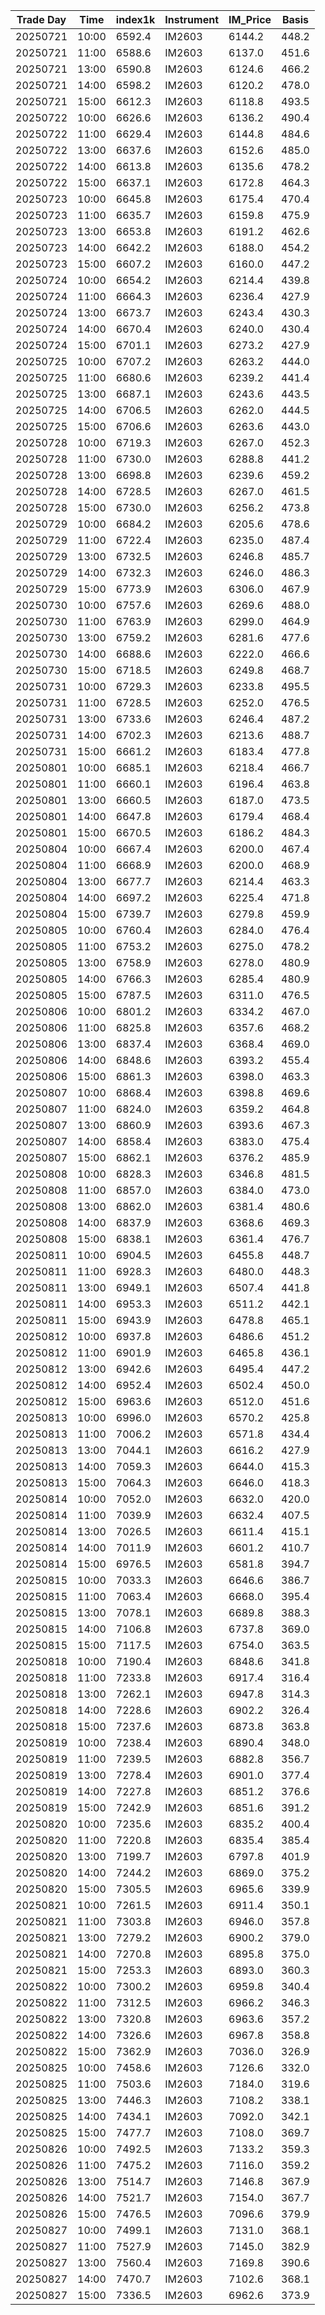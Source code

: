 | Trade Day  | Time | index1k | Instrument | IM_Price | Basis |
| ---------- | ---- | ------- | ---------- | -------- | ----- |
| 20250721 | 10:00 | 6592.4 | IM2603 | 6144.2 | 448.2 |
| 20250721 | 11:00 | 6588.6 | IM2603 | 6137.0 | 451.6 |
| 20250721 | 13:00 | 6590.8 | IM2603 | 6124.6 | 466.2 |
| 20250721 | 14:00 | 6598.2 | IM2603 | 6120.2 | 478.0 |
| 20250721 | 15:00 | 6612.3 | IM2603 | 6118.8 | 493.5 |
| 20250722 | 10:00 | 6626.6 | IM2603 | 6136.2 | 490.4 | 
| 20250722 | 11:00 | 6629.4 | IM2603 | 6144.8 | 484.6 | 
| 20250722 | 13:00 | 6637.6 | IM2603 | 6152.6 | 485.0 | 
| 20250722 | 14:00 | 6613.8 | IM2603 | 6135.6 | 478.2 | 
| 20250722 | 15:00 | 6637.1 | IM2603 | 6172.8 | 464.3 | 
| 20250723 | 10:00 | 6645.8 | IM2603 | 6175.4 | 470.4 | 
| 20250723 | 11:00 | 6635.7 | IM2603 | 6159.8 | 475.9 | 
| 20250723 | 13:00 | 6653.8 | IM2603 | 6191.2 | 462.6 | 
| 20250723 | 14:00 | 6642.2 | IM2603 | 6188.0 | 454.2 | 
| 20250723 | 15:00 | 6607.2 | IM2603 | 6160.0 | 447.2 | 
| 20250724 | 10:00 | 6654.2 | IM2603 | 6214.4 | 439.8 | 
| 20250724 | 11:00 | 6664.3 | IM2603 | 6236.4 | 427.9 | 
| 20250724 | 13:00 | 6673.7 | IM2603 | 6243.4 | 430.3 | 
| 20250724 | 14:00 | 6670.4 | IM2603 | 6240.0 | 430.4 | 
| 20250724 | 15:00 | 6701.1 | IM2603 | 6273.2 | 427.9 | 
| 20250725 | 10:00 | 6707.2 | IM2603 | 6263.2 | 444.0 | 
| 20250725 | 11:00 | 6680.6 | IM2603 | 6239.2 | 441.4 | 
| 20250725 | 13:00 | 6687.1 | IM2603 | 6243.6 | 443.5 | 
| 20250725 | 14:00 | 6706.5 | IM2603 | 6262.0 | 444.5 | 
| 20250725 | 15:00 | 6706.6 | IM2603 | 6263.6 | 443.0 | 
| 20250728 | 10:00 | 6719.3 | IM2603 | 6267.0 | 452.3 | 
| 20250728 | 11:00 | 6730.0 | IM2603 | 6288.8 | 441.2 | 
| 20250728 | 13:00 | 6698.8 | IM2603 | 6239.6 | 459.2 | 
| 20250728 | 14:00 | 6728.5 | IM2603 | 6267.0 | 461.5 | 
| 20250728 | 15:00 | 6730.0 | IM2603 | 6256.2 | 473.8 | 
| 20250729 | 10:00 | 6684.2 | IM2603 | 6205.6 | 478.6 | 
| 20250729 | 11:00 | 6722.4 | IM2603 | 6235.0 | 487.4 | 
| 20250729 | 13:00 | 6732.5 | IM2603 | 6246.8 | 485.7 | 
| 20250729 | 14:00 | 6732.3 | IM2603 | 6246.0 | 486.3 | 
| 20250729 | 15:00 | 6773.9 | IM2603 | 6306.0 | 467.9 | 
| 20250730 | 10:00 | 6757.6 | IM2603 | 6269.6 | 488.0 | 
| 20250730 | 11:00 | 6763.9 | IM2603 | 6299.0 | 464.9 | 
| 20250730 | 13:00 | 6759.2 | IM2603 | 6281.6 | 477.6 | 
| 20250730 | 14:00 | 6688.6 | IM2603 | 6222.0 | 466.6 | 
| 20250730 | 15:00 | 6718.5 | IM2603 | 6249.8 | 468.7 | 
| 20250731 | 10:00 | 6729.3 | IM2603 | 6233.8 | 495.5 | 
| 20250731 | 11:00 | 6728.5 | IM2603 | 6252.0 | 476.5 | 
| 20250731 | 13:00 | 6733.6 | IM2603 | 6246.4 | 487.2 | 
| 20250731 | 14:00 | 6702.3 | IM2603 | 6213.6 | 488.7 | 
| 20250731 | 15:00 | 6661.2 | IM2603 | 6183.4 | 477.8 | 
| 20250801 | 10:00 | 6685.1 | IM2603 | 6218.4 | 466.7 | 
| 20250801 | 11:00 | 6660.1 | IM2603 | 6196.4 | 463.8 | 
| 20250801 | 13:00 | 6660.5 | IM2603 | 6187.0 | 473.5 | 
| 20250801 | 14:00 | 6647.8 | IM2603 | 6179.4 | 468.4 | 
| 20250801 | 15:00 | 6670.5 | IM2603 | 6186.2 | 484.3 | 
| 20250804 | 10:00 | 6667.4 | IM2603 | 6200.0 | 467.4 | 
| 20250804 | 11:00 | 6668.9 | IM2603 | 6200.0 | 468.9 | 
| 20250804 | 13:00 | 6677.7 | IM2603 | 6214.4 | 463.3 | 
| 20250804 | 14:00 | 6697.2 | IM2603 | 6225.4 | 471.8 | 
| 20250804 | 15:00 | 6739.7 | IM2603 | 6279.8 | 459.9 | 
| 20250805 | 10:00 | 6760.4 | IM2603 | 6284.0 | 476.4 | 
| 20250805 | 11:00 | 6753.2 | IM2603 | 6275.0 | 478.2 | 
| 20250805 | 13:00 | 6758.9 | IM2603 | 6278.0 | 480.9 | 
| 20250805 | 14:00 | 6766.3 | IM2603 | 6285.4 | 480.9 | 
| 20250805 | 15:00 | 6787.5 | IM2603 | 6311.0 | 476.5 | 
| 20250806 | 10:00 | 6801.2 | IM2603 | 6334.2 | 467.0 | 
| 20250806 | 11:00 | 6825.8 | IM2603 | 6357.6 | 468.2 | 
| 20250806 | 13:00 | 6837.4 | IM2603 | 6368.4 | 469.0 | 
| 20250806 | 14:00 | 6848.6 | IM2603 | 6393.2 | 455.4 | 
| 20250806 | 15:00 | 6861.3 | IM2603 | 6398.0 | 463.3 | 
| 20250807 | 10:00 | 6868.4 | IM2603 | 6398.8 | 469.6 | 
| 20250807 | 11:00 | 6824.0 | IM2603 | 6359.2 | 464.8 | 
| 20250807 | 13:00 | 6860.9 | IM2603 | 6393.6 | 467.3 | 
| 20250807 | 14:00 | 6858.4 | IM2603 | 6383.0 | 475.4 | 
| 20250807 | 15:00 | 6862.1 | IM2603 | 6376.2 | 485.9 | 
| 20250808 | 10:00 | 6828.3 | IM2603 | 6346.8 | 481.5 | 
| 20250808 | 11:00 | 6857.0 | IM2603 | 6384.0 | 473.0 | 
| 20250808 | 13:00 | 6862.0 | IM2603 | 6381.4 | 480.6 | 
| 20250808 | 14:00 | 6837.9 | IM2603 | 6368.6 | 469.3 | 
| 20250808 | 15:00 | 6838.1 | IM2603 | 6361.4 | 476.7 | 
| 20250811 | 10:00 | 6904.5 | IM2603 | 6455.8 | 448.7 | 
| 20250811 | 11:00 | 6928.3 | IM2603 | 6480.0 | 448.3 | 
| 20250811 | 13:00 | 6949.1 | IM2603 | 6507.4 | 441.8 | 
| 20250811 | 14:00 | 6953.3 | IM2603 | 6511.2 | 442.1 | 
| 20250811 | 15:00 | 6943.9 | IM2603 | 6478.8 | 465.1 | 
| 20250812 | 10:00 | 6937.8 | IM2603 | 6486.6 | 451.2 | 
| 20250812 | 11:00 | 6901.9 | IM2603 | 6465.8 | 436.1 | 
| 20250812 | 13:00 | 6942.6 | IM2603 | 6495.4 | 447.2 | 
| 20250812 | 14:00 | 6952.4 | IM2603 | 6502.4 | 450.0 | 
| 20250812 | 15:00 | 6963.6 | IM2603 | 6512.0 | 451.6 | 
| 20250813 | 10:00 | 6996.0 | IM2603 | 6570.2 | 425.8 | 
| 20250813 | 11:00 | 7006.2 | IM2603 | 6571.8 | 434.4 | 
| 20250813 | 13:00 | 7044.1 | IM2603 | 6616.2 | 427.9 | 
| 20250813 | 14:00 | 7059.3 | IM2603 | 6644.0 | 415.3 | 
| 20250813 | 15:00 | 7064.3 | IM2603 | 6646.0 | 418.3 | 
| 20250814 | 10:00 | 7052.0 | IM2603 | 6632.0 | 420.0 | 
| 20250814 | 11:00 | 7039.9 | IM2603 | 6632.4 | 407.5 | 
| 20250814 | 13:00 | 7026.5 | IM2603 | 6611.4 | 415.1 | 
| 20250814 | 14:00 | 7011.9 | IM2603 | 6601.2 | 410.7 | 
| 20250814 | 15:00 | 6976.5 | IM2603 | 6581.8 | 394.7 | 
| 20250815 | 10:00 | 7033.3 | IM2603 | 6646.6 | 386.7 | 
| 20250815 | 11:00 | 7063.4 | IM2603 | 6668.0 | 395.4 | 
| 20250815 | 13:00 | 7078.1 | IM2603 | 6689.8 | 388.3 | 
| 20250815 | 14:00 | 7106.8 | IM2603 | 6737.8 | 369.0 | 
| 20250815 | 15:00 | 7117.5 | IM2603 | 6754.0 | 363.5 | 
| 20250818 | 10:00 | 7190.4 | IM2603 | 6848.6 | 341.8 | 
| 20250818 | 11:00 | 7233.8 | IM2603 | 6917.4 | 316.4 | 
| 20250818 | 13:00 | 7262.1 | IM2603 | 6947.8 | 314.3 | 
| 20250818 | 14:00 | 7228.6 | IM2603 | 6902.2 | 326.4 | 
| 20250818 | 15:00 | 7237.6 | IM2603 | 6873.8 | 363.8 | 
| 20250819 | 10:00 | 7238.4 | IM2603 | 6890.4 | 348.0 | 
| 20250819 | 11:00 | 7239.5 | IM2603 | 6882.8 | 356.7 | 
| 20250819 | 13:00 | 7278.4 | IM2603 | 6901.0 | 377.4 | 
| 20250819 | 14:00 | 7227.8 | IM2603 | 6851.2 | 376.6 | 
| 20250819 | 15:00 | 7242.9 | IM2603 | 6851.6 | 391.2 | 
| 20250820 | 10:00 | 7235.6 | IM2603 | 6835.2 | 400.4 | 
| 20250820 | 11:00 | 7220.8 | IM2603 | 6835.4 | 385.4 | 
| 20250820 | 13:00 | 7199.7 | IM2603 | 6797.8 | 401.9 | 
| 20250820 | 14:00 | 7244.2 | IM2603 | 6869.0 | 375.2 | 
| 20250820 | 15:00 | 7305.5 | IM2603 | 6965.6 | 339.9 | 
| 20250821 | 10:00 | 7261.5 | IM2603 | 6911.4 | 350.1 | 
| 20250821 | 11:00 | 7303.8 | IM2603 | 6946.0 | 357.8 | 
| 20250821 | 13:00 | 7279.2 | IM2603 | 6900.2 | 379.0 | 
| 20250821 | 14:00 | 7270.8 | IM2603 | 6895.8 | 375.0 | 
| 20250821 | 15:00 | 7253.3 | IM2603 | 6893.0 | 360.3 | 
| 20250822 | 10:00 | 7300.2 | IM2603 | 6959.8 | 340.4 | 
| 20250822 | 11:00 | 7312.5 | IM2603 | 6966.2 | 346.3 | 
| 20250822 | 13:00 | 7320.8 | IM2603 | 6963.6 | 357.2 | 
| 20250822 | 14:00 | 7326.6 | IM2603 | 6967.8 | 358.8 | 
| 20250822 | 15:00 | 7362.9 | IM2603 | 7036.0 | 326.9 | 
| 20250825 | 10:00 | 7458.6 | IM2603 | 7126.6 | 332.0 | 
| 20250825 | 11:00 | 7503.6 | IM2603 | 7184.0 | 319.6 | 
| 20250825 | 13:00 | 7446.3 | IM2603 | 7108.2 | 338.1 | 
| 20250825 | 14:00 | 7434.1 | IM2603 | 7092.0 | 342.1 | 
| 20250825 | 15:00 | 7477.7 | IM2603 | 7108.0 | 369.7 | 
| 20250826 | 10:00 | 7492.5 | IM2603 | 7133.2 | 359.3 | 
| 20250826 | 11:00 | 7475.2 | IM2603 | 7116.0 | 359.2 | 
| 20250826 | 13:00 | 7514.7 | IM2603 | 7146.8 | 367.9 | 
| 20250826 | 14:00 | 7521.7 | IM2603 | 7154.0 | 367.7 | 
| 20250826 | 15:00 | 7476.5 | IM2603 | 7096.6 | 379.9 | 
| 20250827 | 10:00 | 7499.1 | IM2603 | 7131.0 | 368.1 | 
| 20250827 | 11:00 | 7527.9 | IM2603 | 7145.0 | 382.9 | 
| 20250827 | 13:00 | 7560.4 | IM2603 | 7169.8 | 390.6 | 
| 20250827 | 14:00 | 7470.7 | IM2603 | 7102.6 | 368.1 | 
| 20250827 | 15:00 | 7336.5 | IM2603 | 6962.6 | 373.9 | 
